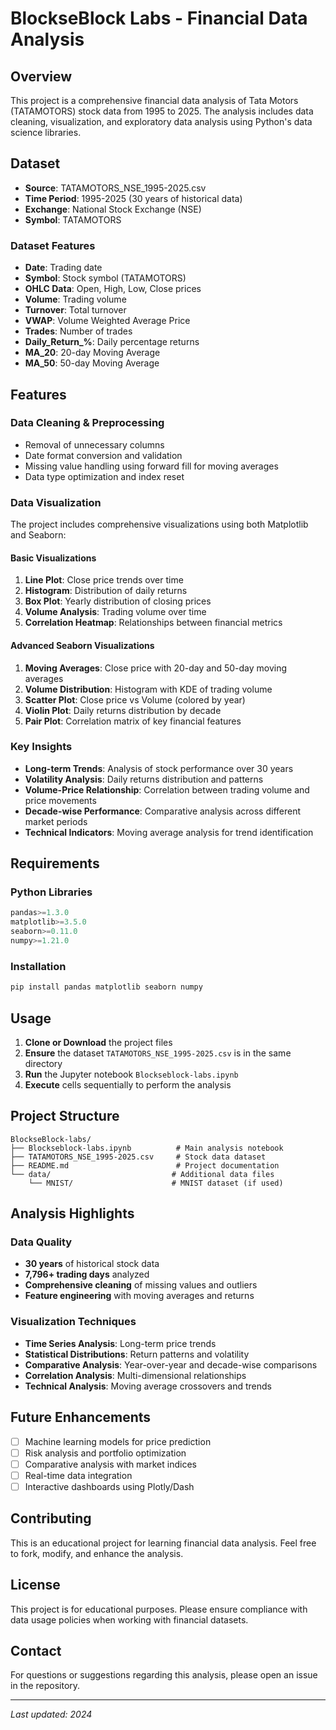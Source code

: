 # BlockseBlock Labs - Financial Data Analysis

## Overview
This project is a comprehensive financial data analysis of Tata Motors (TATAMOTORS) stock data from 1995 to 2025. The analysis includes data cleaning, visualization, and exploratory data analysis using Python's data science libraries.

## Dataset
- **Source**: TATAMOTORS_NSE_1995-2025.csv
- **Time Period**: 1995-2025 (30 years of historical data)
- **Exchange**: National Stock Exchange (NSE)
- **Symbol**: TATAMOTORS

### Dataset Features
- **Date**: Trading date
- **Symbol**: Stock symbol (TATAMOTORS)
- **OHLC Data**: Open, High, Low, Close prices
- **Volume**: Trading volume
- **Turnover**: Total turnover
- **VWAP**: Volume Weighted Average Price
- **Trades**: Number of trades
- **Daily_Return_%**: Daily percentage returns
- **MA_20**: 20-day Moving Average
- **MA_50**: 50-day Moving Average

## Features

### Data Cleaning & Preprocessing
- Removal of unnecessary columns
- Date format conversion and validation
- Missing value handling using forward fill for moving averages
- Data type optimization and index reset

### Data Visualization
The project includes comprehensive visualizations using both Matplotlib and Seaborn:

#### Basic Visualizations
1. **Line Plot**: Close price trends over time
2. **Histogram**: Distribution of daily returns
3. **Box Plot**: Yearly distribution of closing prices
4. **Volume Analysis**: Trading volume over time
5. **Correlation Heatmap**: Relationships between financial metrics

#### Advanced Seaborn Visualizations
1. **Moving Averages**: Close price with 20-day and 50-day moving averages
2. **Volume Distribution**: Histogram with KDE of trading volume
3. **Scatter Plot**: Close price vs Volume (colored by year)
4. **Violin Plot**: Daily returns distribution by decade
5. **Pair Plot**: Correlation matrix of key financial features

### Key Insights
- **Long-term Trends**: Analysis of stock performance over 30 years
- **Volatility Analysis**: Daily returns distribution and patterns
- **Volume-Price Relationship**: Correlation between trading volume and price movements
- **Decade-wise Performance**: Comparative analysis across different market periods
- **Technical Indicators**: Moving average analysis for trend identification

## Requirements

### Python Libraries
```python
pandas>=1.3.0
matplotlib>=3.5.0
seaborn>=0.11.0
numpy>=1.21.0
```

### Installation
```bash
pip install pandas matplotlib seaborn numpy
```

## Usage

1. **Clone or Download** the project files
2. **Ensure** the dataset `TATAMOTORS_NSE_1995-2025.csv` is in the same directory
3. **Run** the Jupyter notebook `Blockseblock-labs.ipynb`
4. **Execute** cells sequentially to perform the analysis

## Project Structure
```
BlockseBlock-labs/
├── Blockseblock-labs.ipynb          # Main analysis notebook
├── TATAMOTORS_NSE_1995-2025.csv     # Stock data dataset
├── README.md                        # Project documentation
└── data/                           # Additional data files
    └── MNIST/                      # MNIST dataset (if used)
```

## Analysis Highlights

### Data Quality
- **30 years** of historical stock data
- **7,796+ trading days** analyzed
- **Comprehensive cleaning** of missing values and outliers
- **Feature engineering** with moving averages and returns

### Visualization Techniques
- **Time Series Analysis**: Long-term price trends
- **Statistical Distributions**: Return patterns and volatility
- **Comparative Analysis**: Year-over-year and decade-wise comparisons
- **Correlation Analysis**: Multi-dimensional relationships
- **Technical Analysis**: Moving average crossovers and trends

## Future Enhancements
- [ ] Machine learning models for price prediction
- [ ] Risk analysis and portfolio optimization
- [ ] Comparative analysis with market indices
- [ ] Real-time data integration
- [ ] Interactive dashboards using Plotly/Dash

## Contributing
This is an educational project for learning financial data analysis. Feel free to fork, modify, and enhance the analysis.

## License
This project is for educational purposes. Please ensure compliance with data usage policies when working with financial datasets.

## Contact
For questions or suggestions regarding this analysis, please open an issue in the repository.

---
*Last updated: 2024*
